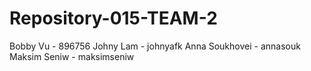# Repository-015-TEAM-2

Bobby Vu - 896756 
Johny Lam - johnyafk
Anna Soukhovei - annasouk
Maksim Seniw - maksimseniw

